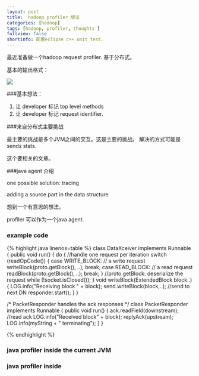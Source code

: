 ```yaml
---
layout: post
title:  hadoop profiler 想法
categories: [hadoop]
tags: [hadoop, profiler, thoughts ]
fullview: false
shortinfo: 配置eclipse c++ unit test. 
---
```


<script type="text/javascript" src="http://cdn.mathjax.org/mathjax/latest/MathJax.js?config=default"></script>

最近准备做一个hadoop request profiler. 基于分布式。

基本的输出格式： 

![](http://i.imgur.com/5knHM2R.png)

###基本想法：

1. 让 developer 标记	top level methods
2. 让 developer 标记 request identifier.

###来自分布式主要挑战

最主要的挑战是多个JVM之间的交互。这是主要的挑战。 
解决的方式可能是sends stats. 

这个要相关的文章。

###java agent 介绍

one possible solution: tracing 

adding a source part in the data structure 

想到一个有意思的想法。

profiler 可以作为一个java agent. 

### example code 

{% highlight java linenos=table %}
class DataXceiver implements Runnable {
	public void run() {
		do { //handle one request per iteration
			switch (readOpCode()) {
			case WRITE_BLOCK: // a write request
				writeBlock(proto.getBlock(), ..); break;
			case READ_BLOCK: // a read request
				readBlock(proto.getBlock(), ..); break;
			} //proto.getBlock: deserialize the request 
			while (!socket.isClosed());
	}
	void writeBlock(ExtendedBlock block..) {
		LOG.info("Receiving block " + block);
		send.writeBlock(block,..); //send to next DN
		responder.start();
	}
}

/* PacketResponder handles the ack responses */
class PacketResponder implements Runnable {
	public void run() {
		ack.readField(downstream); //read ack
		LOG.info("Received block" + block);
		replyAck(upstream);
		LOG.info(myString + " terminating");
	}
}
			
{% endhighlight %}

### java profiler inside the current JVM

### java profiler inside 